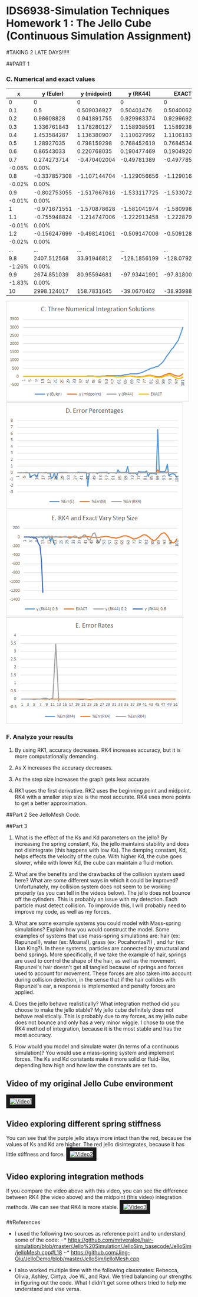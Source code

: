 # IDS6938-Simulation Techniques Homework 1 : The Jello Cube (Continuous Simulation Assignment)

#TAKING 2 LATE DAYS!!!!!

##PART 1
### C. Numerical and exact values
x | y (Euler) | y (midpoint) | y (RK44) | EXACT | %Err(E) | %Err(M) | %Err(RK4)|
--- | --- | --- | --- | --- | --- | --- | --- |
0 | 0 | 0 | 0 | 0 | 0 | 0 | 0 |
0.1 | 0.5 | 0.509036927 | 0.50401476 | 0.504006212 | 0.01% | 0.01% | 0.00% |
0.2 | 0.98608828 | 0.941891755 | 0.929983374 | 0.929969261 | 6.03% | 0.01% | 0.00% |
0.3 | 1.336761843 | 1.178280127 | 1.158938591 | 1.158923832 | 0.15% | 0.02% | 0.00% |
0.4 | 1.453584287 | 1.136380907 | 1.110627992 | 1.110618385 | 0.31% | 0.02% | 0.00% |
0.5 | 1.28927035 | 0.798159298 | 0.768452619 | 0.768453444 | 0.68% | 0.04% | 0.00% |
0.6 | 0.86543033 | 0.220768035 | 0.190477469 | 0.190492086 | 3.54% | 0.16% | 0.00% |
0.7 | 0.274273714 | -0.470402004 | -0.49781389 | -0.497785095| -1.55%
| -0.06% | 0.00% |
0.8 | -0.337857308| -1.107144704 | -1.129056656| -1.129016654| -70.08%
| -0.02% | 0.00% |
0.9 | -0.802753055| -1.517667616 | -1.533117725| -1.533072395| -47.64%
| -0.01% | 0.00% |
1 | -0.971671551| -1.570878628 | -1.581041974| -1.580998849| -38.54% | -0.01% | 0.00% |
1.1 | -0.755948824| -1.214747006 | -1.222913458| -1.222879899| -38.18%
| -0.01% | 0.00% |
1.2 | -0.156247699| -0.498141061 | -0.509147006| -0.509128232| -69.31%
| -0.02% | 0.00% |
... | ... | ... | ... | ... | ... | ... | ... |
9.8 | 2407.512568 | 33.91946812 | -128.1856199| -128.0792336| -19.80%
| -1.26% | 0.00% |
9.9 | 2674.851039 | 80.95594681 | -97.93441991| -97.81800842| -28.35%
| -1.83% | 0.00% |
10 | 2998.124017 | 158.7831645 | -39.0670402 | -38.93988091| -77.99% | -5.08% | 0.00% |


![](images/graph1.png?raw=true)
![](images/graph2.png?raw=true)
![](images/graph3.png?raw=true)
![](images/graph4.png?raw=true)

### F. Analyze your results
1. By using RK1, accuracy decreases. RK4 increases accuracy, but it is more computationally demanding.

2. As X increases the accuracy decreases.

3. As the step size increases the graph gets less accurate.

4. RK1 uses the first derivative. RK2 uses the beginning point and midpoint. RK4 with a smaller step size is the most accurate. RK4 uses more points to get a better approximation.

##Part 2
See JelloMesh Code.

##Part 3
1. What is the effect of the Ks and Kd parameters on the jello?
By increasing the spring constant, Ks, the jello maintains stability and does not disintegrate (this happens with low Ks). The damping constant, Kd, helps effects the velocity of the cube. With higher Kd, the cube goes slower, while with lower Kd, the cube can maintain a fluid motion.

2. What are the benefits and the drawbacks of the collision system used here? What are some different ways in which it could be improved?
Unfortunately, my collision system does not seem to be working properly (as you can tell in the videos below). The jello does not bounce off the cylinders. This is probably an issue with my detection. Each particle must detect collision. To improvide this, I will probably need to improve my code, as well as my forces.

3. What are some example systems you could model with Mass-spring simulations? Explain how you would construct the model.
Some examples of systems that use mass-spring simulations are: hair (ex: Rapunzel!), water (ex: Moana!), grass (ex: Pocahontas?!) , and fur (ex: Lion King?). In these systems, particles are connected by structural and bend springs. More specifically, if we take the example of hair, springs are used to control the shape of the hair, as well as the movement. Rapunzel's hair doesn't get all tangled because of springs and forces used to account for movement. These forces are also taken into account during collision detection, in the sense that if the hair collides with Rapunzel's ear, a response is implemented and penalty forces are applied.

4. Does the jello behave realistically? What integration method did you choose to make the jello stable?
My jello cube definitely does not behave realistically. This is probably due to my forces, as my jello cube does not bounce and only has a very minor wiggle. I chose to use the RK4 method of integration, because it is the most stable and has the most accuracy.

5. How would you model and simulate water (in terms of a continuous simulation)?
You would use a mass-spring system and implement forces. The Ks and Kd constants make it more solid or fluid-like, depending how high and how low the constants are set to.

## Video of my original Jello Cube environment
<a href="https://youtu.be/tk5rXtK05Wk" target="_blank"><img src="http://img.youtube.com/vi/tk5rXtK05Wk/0.jpg"
alt="Video1" width="240" height="180" border="10" /></a>

## Video exploring different spring stiffness
You can see that the purple jello stays more intact than the red, because the values of Ks and Kd are higher. The red jello disintegrates, because it has little stiffness and force.
<a href="https://youtu.be/WDYx3-AxhFU" target="_blank"><img src="http://img.youtube.com/vi/WDYx3-AxhFU/0.jpg"
alt="Video2" width="240" height="180" border="10" /></a>

## Video exploring integration methods
If you compare the video above with this video, you can see the difference between RK4 (the video above) and the midpoint (this video) integration methods. We can see that RK4 is more stable.
<a href="https://youtu.be/sMAkfIrD4NA" target="_blank"><img src="http://img.youtube.com/vi/sMAkfIrD4NA/0.jpg"
alt="Video3" width="240" height="180" border="10" /></a>

##References
* I used the following two sources as reference point and to understand some of the code:
⋅⋅* https://github.com/mriveralee/hair-simulation/blob/master/Jello%20Simulation/JelloSim_basecode/JelloSim/jelloMesh.cpp#L18
⋅⋅* https://github.com/Jing-Qiu/JelloDemo/blob/master/JelloSim/jelloMesh.cpp

* I also worked multiple time with the following classmates: Rebecca, Olivia, Ashley, Cintya, Joe W., and Ravi.
We tried balancing our strengths in figuring out the code. What I didn't get some others tried to help me understand and vise versa.